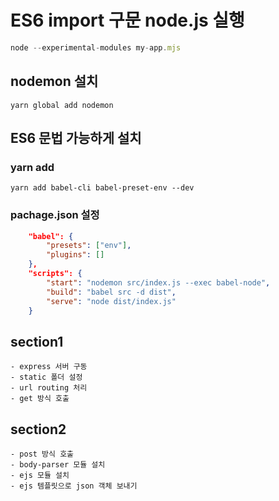 # ES6 import 구문 node.js 실행

```js
node --experimental-modules my-app.mjs
```

## nodemon 설치

    yarn global add nodemon

## ES6 문법 가능하게 설치

### yarn add

    yarn add babel-cli babel-preset-env --dev

### pachage.json 설정

```json
    "babel": {
        "presets": ["env"],
        "plugins": []
    },
    "scripts": {
        "start": "nodemon src/index.js --exec babel-node",
        "build": "babel src -d dist",
        "serve": "node dist/index.js"
    }
```

## section1

    - express 서버 구동
    - static 폴더 설정
    - url routing 처리
    - get 방식 호출

## section2

    - post 방식 호출
    - body-parser 모듈 설치
    - ejs 모듈 설치
    - ejs 템플릿으로 json 객체 보내기
